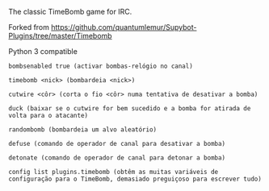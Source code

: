 The classic TimeBomb game for IRC.

Forked from https://github.com/quantumlemur/Supybot-Plugins/tree/master/Timebomb

Python 3 compatible

```
bombsenabled true (activar bombas-relógio no canal)
```
```
timebomb <nick> (bombardeia <nick>)
```
```
cutwire <côr> (corta o fio <côr> numa tentativa de desativar a bomba)
```
```
duck (baixar se o cutwire for bem sucedido e a bomba for atirada de volta para o atacante)
```
```
randombomb (bombardeia um alvo aleatório)
```
```
defuse (comando de operador de canal para desativar a bomba)
```
```
detonate (comando de operador de canal para detonar a bomba)
```
```
config list plugins.timebomb (obtêm as muitas variáveis de configuração para o TimeBomb, demasiado preguiçoso para escrever tudo)
```
